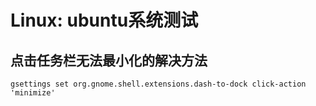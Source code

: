 # Linux: ubuntu系统测试

## 点击任务栏无法最小化的解决方法

```shell
gsettings set org.gnome.shell.extensions.dash-to-dock click-action 'minimize'
```

